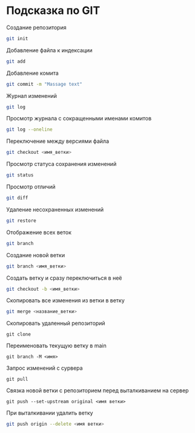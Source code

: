 # Подсказка по GIT

Создание репозитория
```sh
git init
```
Добавление файла к индексации
```sh
git add
```
Добавление комита
```sh
git commit -m "Massage text"
```
Журнал изменений
```sh
git log
```
Просмотр журнала с сокращенными именами комитов
```sh
git log --oneline
```
Переключение между версиями файла
```sh
git checkout <имя_ветки>
```
Просмотр статуса сохранения изменений
```sh
git status
```

Просмотр отличий
```sh
git diff
```
Удаление несохраненных изменений
```sh
git restore
```

Отображение всех веток
```sh
git branch
```

Создание новой ветки
```sh
git branch <имя_ветки>
```

Создать ветку и сразу переключиться в неё
```sh
git checkout -b <имя_ветки>
```

Cкопировать все изменения из ветки в ветку

```sh
git merge <название_ветки> 
```

Скопировать удаленный репозиторий
```SH
git clone
```
Переименовать текущую ветку в main
```SH
git branch -M <имя>
```

Запрос изменений с сурвера
```SH
git pull
```

Связка новой ветки с репозиторием перед выталкиванием на сервер
```SH
git push --set-upstream original <имя ветки>
```

При выталкивании удалить ветку
```sh
git push origin --delete <имя ветки>
```


